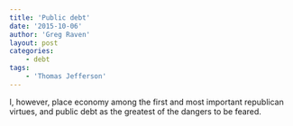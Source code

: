 ```yaml
---
title: 'Public debt'
date: '2015-10-06'
author: 'Greg Raven'
layout: post
categories:
    - debt
tags:
    - 'Thomas Jefferson'
---
```


I, however, place economy among the first and most important republican virtues, and public debt as the greatest of the dangers to be feared.